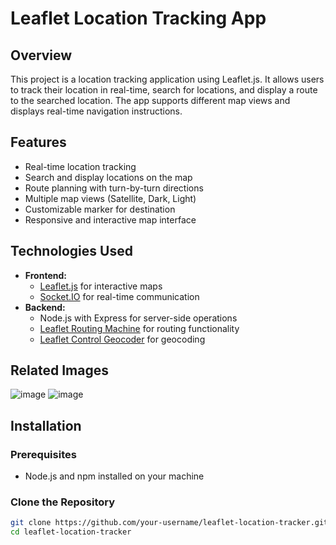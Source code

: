 # Leaflet Location Tracking App

## Overview

This project is a location tracking application using Leaflet.js. It allows users to track their location in real-time, search for locations, and display a route to the searched location. The app supports different map views and displays real-time navigation instructions.

## Features

- Real-time location tracking
- Search and display locations on the map
- Route planning with turn-by-turn directions
- Multiple map views (Satellite, Dark, Light)
- Customizable marker for destination
- Responsive and interactive map interface

## Technologies Used

- **Frontend:**
  - [Leaflet.js](https://leafletjs.com/) for interactive maps
  - [Socket.IO](https://socket.io/) for real-time communication
- **Backend:**
  - Node.js with Express for server-side operations
  - [Leaflet Routing Machine](https://www.liedman.net/leaflet-routing-machine/) for routing functionality
  - [Leaflet Control Geocoder](https://github.com/perliedman/leaflet-control-geocoder) for geocoding

## Related Images
![image](https://github.com/user-attachments/assets/d4a46657-6031-4339-b8b3-71638b435e3b)
![image](https://github.com/user-attachments/assets/770a02d1-47eb-40ca-b0e5-9b93b8fea0b3)

## Installation

### Prerequisites

- Node.js and npm installed on your machine

### Clone the Repository

```bash
git clone https://github.com/your-username/leaflet-location-tracker.git
cd leaflet-location-tracker
